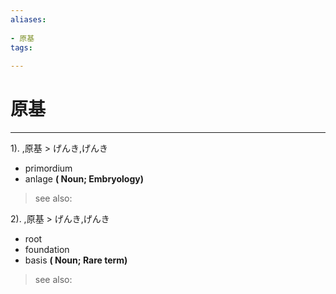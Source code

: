 ```yaml
---
aliases:
    
- 原基
tags:
    
---
```


# 原基
---
1).
,原基 > げんき,げんき

- primordium
- anlage
**( Noun; Embryology)**
> see also: 
            
2).
,原基 > げんき,げんき

- root
- foundation
- basis
**( Noun; Rare term)**
> see also: 
            